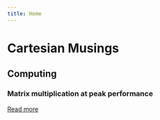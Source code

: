 ```yaml
---
title: Home
---
```


# Cartesian Musings

## Computing

### Matrix multiplication at peak performance

[Read more](/en/fast-matrix-multiplication)
